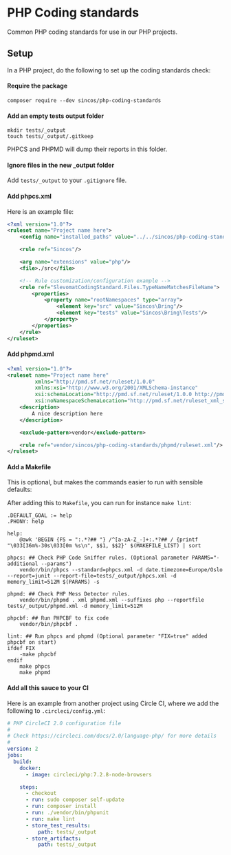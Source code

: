 # PHP Coding standards
Common PHP coding standards for use in our PHP projects.

## Setup

In a PHP project, do the following to set up the coding standards check:

#### Require the package
`composer require --dev sincos/php-coding-standards`

#### Add an empty tests output folder
```
mkdir tests/_output
touch tests/_output/.gitkeep
```

PHPCS and PHPMD will dump their reports in this folder.

#### Ignore files in the new _output folder
Add `tests/_output` to your `.gitignore` file.

#### Add phpcs.xml

Here is an example file:

```xml
<?xml version="1.0"?>
<ruleset name="Project name here">
    <config name="installed_paths" value="../../sincos/php-coding-standards/phpcs" />

    <rule ref="Sincos"/>

    <arg name="extensions" value="php"/>
    <file>./src</file>

    <!-- Rule customization/configuration example -->
    <rule ref="SlevomatCodingStandard.Files.TypeNameMatchesFileName">
        <properties>
            <property name="rootNamespaces" type="array">
                <element key="src" value="Sincos\Bring"/>
                <element key="tests" value="Sincos\Bring\Tests"/>
            </property>
        </properties>
    </rule>
</ruleset>
```

#### Add phpmd.xml

```xml
<?xml version="1.0"?>
<ruleset name="Project name here"
         xmlns="http://pmd.sf.net/ruleset/1.0.0"
         xmlns:xsi="http://www.w3.org/2001/XMLSchema-instance"
         xsi:schemaLocation="http://pmd.sf.net/ruleset/1.0.0 http://pmd.sf.net/ruleset_xml_schema.xsd"
         xsi:noNamespaceSchemaLocation="http://pmd.sf.net/ruleset_xml_schema.xsd">
    <description>
        A nice description here
    </description>

    <exclude-pattern>vendor</exclude-pattern>

    <rule ref="vendor/sincos/php-coding-standards/phpmd/ruleset.xml"/>
</ruleset>
```

#### Add a Makefile
This is optional, but makes the commands easier to run with sensible defaults:

After adding this to `Makefile`, you can run for instance `make lint`:

```make
.DEFAULT_GOAL := help
.PHONY: help

help:
	@awk 'BEGIN {FS = ":.*?## "} /^[a-zA-Z_-]+:.*?## / {printf "\033[36m%-30s\033[0m %s\n", $$1, $$2}' $(MAKEFILE_LIST) | sort

phpcs: ## Check PHP Code Sniffer rules. (Optional parameter PARAMS="-additional --params")
	vendor/bin/phpcs --standard=phpcs.xml -d date.timezone=Europe/Oslo --report=junit --report-file=tests/_output/phpcs.xml -d memory_limit=512M $(PARAMS) -s

phpmd: ## Check PHP Mess Detector rules.
	vendor/bin/phpmd . xml phpmd.xml --suffixes php --reportfile tests/_output/phpmd.xml -d memory_limit=512M

phpcbf: ## Run PHPCBF to fix code
	vendor/bin/phpcbf .

lint: ## Run phpcs and phpmd (Optional parameter "FIX=true" added phpcbf on start)
ifdef FIX
	-make phpcbf
endif
	make phpcs
	make phpmd
```

#### Add all this sauce to your CI

Here is an example from another project using Circle CI, where we add the following to `.circleci/config.yml`:

```yml
# PHP CircleCI 2.0 configuration file
#
# Check https://circleci.com/docs/2.0/language-php/ for more details
#
version: 2
jobs:
  build:
    docker:
      - image: circleci/php:7.2.8-node-browsers

    steps:
      - checkout
      - run: sudo composer self-update
      - run: composer install
      - run: ./vendor/bin/phpunit
      - run: make lint
      - store_test_results:
          path: tests/_output
      - store_artifacts:
          path: tests/_output
```
